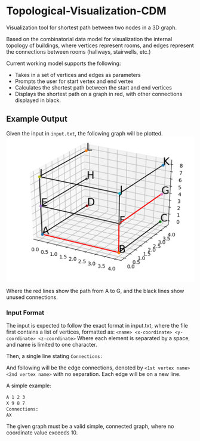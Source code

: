 # Topological-Visualization-CDM
Visualization tool for shortest path between two nodes in a 3D graph.

Based on the combinatorial data model for visualization the internal topology of buildings, where vertices represent rooms, and edges represent the connections between rooms (hallways, stairwells, etc.)

Current working model supports the following:
* Takes in a set of vertices and edges as parameters
* Prompts the user for start vertex and end vertex
* Calculates the shortest path between the start and end vertices
* Displays the shortest path on a graph in red, with other connections displayed in black.

## Example Output
Given the input in `input.txt`, the following graph will be plotted.
![Sample Graph from Input](input_example.PNG)

Where the red lines show the path from A to G, and the black lines show unused connections.

### Input Format
The input is expected to follow the exact format in input.txt, where the file first contains a list of vertices, formatted as:
`<name> <x-coordinate> <y-coordinate> <z-coordinate>`
Where each element is separated by a space, and name is limited to one character.

Then, a single line stating `Connections:`

And following will be the edge connections, denoted by `<1st vertex name><2nd vertex name>` with no separation.  Each edge will be on a new line.

A simple example:
```
A 1 2 3
X 9 8 7
Connections:
AX
```

The given graph must be a valid simple, connected graph, where no coordinate value exceeds 10.
